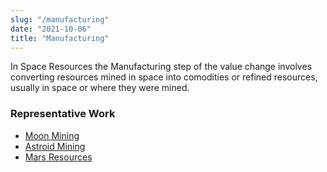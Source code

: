 ```yaml
---
slug: "/manufacturing"
date: "2021-10-06"
title: "Manufacturing"
---
```

In Space Resources the Manufacturing step of the value change involves converting resources mined in space into comodities or refined resources, usually in space or where they were mined.

### Representative Work

- [Moon Mining](https://xkcd.com/2524/)
- [Astroid Mining](https://xkcd.com/2124/)
- [Mars Resources](https://xkcd.com/1356/)